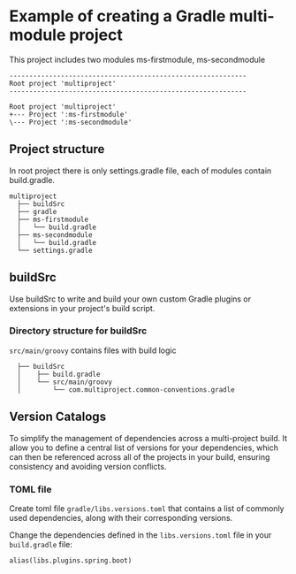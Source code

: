 # Example of creating a Gradle multi-module project

This project includes two modules ms-firstmodule, ms-secondmodule

```
------------------------------------------------------------
Root project 'multiproject'
------------------------------------------------------------

Root project 'multiproject'
+--- Project ':ms-firstmodule'
\--- Project ':ms-secondmodule'
```

## Project structure

In root project there is only settings.gradle file, each of modules contain build.gradle.
```
multiproject  
  ├── buildSrc 
  ├── gradle
  ├── ms-firstmodule  
  │   └── build.gradle  
  ├── ms-secondmodule  
  │   └── build.gradle 
  └── settings.gradle 
```

## buildSrc 
Use buildSrc to write and build your own custom Gradle plugins or extensions in your project's build script.

### Directory structure for buildSrc
``src/main/groovy`` contains files with build logic
```
  ├── buildSrc 
  │    ├── build.gradle 
  │    └── src/main/groovy
  │        └── com.multiproject.common-conventions.gradle

```
## Version Catalogs
To simplify the management of dependencies across a multi-project build. It allow you to define a central list of versions for your dependencies, which can then be referenced across all of the projects in your build, ensuring consistency and avoiding version conflicts. 

### TOML file
Create toml file ``gradle/libs.versions.toml`` that contains a list of commonly used dependencies, along with their corresponding versions.

Change the dependencies defined in the ``libs.versions.toml`` file in your ``build.gradle`` file:
```
alias(libs.plugins.spring.boot)
```
